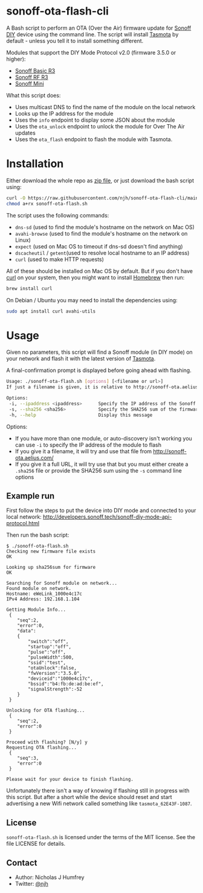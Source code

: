 sonoff-ota-flash-cli
====================

A Bash script to perform an OTA (Over the Air) firmware update for [Sonoff DIY] device using the command line. The script will install [Tasmota] by default - unless you tell it to install something different.

Modules that support the DIY Mode Protocol v2.0 (firmware 3.5.0 or higher):
* [Sonoff Basic R3](https://sonoff.tech/product/wifi-diy-smart-switches/basicr3)
* [Sonoff RF R3](https://sonoff.tech/product/wifi-smart-wall-swithes/rfr3)
* [Sonoff Mini](https://sonoff.tech/product/wifi-diy-smart-switches/sonoff-mini)

What this script does:

* Uses multicast DNS to find the name of the module on the local network
* Looks up the IP address for the module
* Uses the `info` endpoint to display some JSON about the module
* Uses the `ota_unlock` endpoint to unlock the module for Over The Air updates
* Uses the `ota_flash` endpoint to flash the module with Tasmota.


Installation
============

Either download the whole repo as [zip file], or just download the bash script using:

```sh
curl -O https://raw.githubusercontent.com/njh/sonoff-ota-flash-cli/main/sonoff-ota-flash.sh
chmod a+rx sonoff-ota-flash.sh
```

The script uses the following commands:

* `dns-sd` (used to find the module's hostname on the network on Mac OS)
* `avahi-browse` (used to find the module's hostname on the network on Linux)
* `expect` (used on Mac OS to timeout if dns-sd doesn't find anything)
* `dscacheutil` / `getent`(used to resolve local hostname to an IP address)
* `curl` (used to make HTTP requests)

All of these should be installed on Mac OS by default.
But if you don't have [curl] on your system, then you might want to install [Homebrew] then run:

```sh
brew install curl
```

On Debian / Ubuntu you may need to install the dependencies using:

```sh
sudo apt install curl avahi-utils
```


Usage
=====

Given no parameters, this script will find a Sonoff module (in DIY mode) on your network and flash it with the latest version of [Tasmota].

A final-confirmation prompt is displayed before going ahead with flashing.

```sh
Usage: ./sonoff-ota-flash.sh [options] [<filename or url>]
If just a filename is given, it is relative to http://sonoff-ota.aelius.com/

Options:
 -i, --ipaddress <ipaddress>      Specify the IP address of the Sonoff module
 -s, --sha256 <sha256>            Specify the SHA256 sum of the firmware
 -h, --help                       Display this message
```

Options:

* If you have more than one module, or auto-discovery isn't working you can use `-i` to specify the IP address of the module to flash
* If you give it a filename, it will try and use that file from http://sonoff-ota.aelius.com/
* If you give it a full URL, it will try use that but you must either create a `.sha256` file or provide the SHA256 sum using the `-s` command line options


Example run
-----------

First follow the steps to put the device into DIY mode and connected to your local network:
http://developers.sonoff.tech/sonoff-diy-mode-api-protocol.html

Then run the bash script:

```
$ ./sonoff-ota-flash.sh 
Checking new firmware file exists
OK

Looking up sha256sum for firmware
OK

Searching for Sonoff module on network...
Found module on network.
Hostname: eWeLink_1000e4c17c
IPv4 Address: 192.168.1.104

Getting Module Info...
 {
    "seq":2,
    "error":0,
    "data":
    {
        "switch":"off",
        "startup":"off",
        "pulse":"off",
        "pulseWidth":500,
        "ssid":"test",
        "otaUnlock":false,
        "fwVersion":"3.5.0",
        "deviceid":"1000e4c17c",
        "bssid":"b4:fb:de:ad:be:ef",
        "signalStrength":-52
    }
 }

Unlocking for OTA flashing...
 {
    "seq":2,
    "error":0
 }

Proceed with flashing? [N/y] y
Requesting OTA flashing...
 {
    "seq":3,
    "error":0
 }

Please wait for your device to finish flashing.
```

Unfortunately there isn't a way of knowing if flashing still in progress with this script.
But after a short while the device should reset and start advertising a new Wifi network called something like `tasmota_62E43F-1087`.


License
-------

`sonoff-ota-flash.sh` is licensed under the terms of the MIT license.
See the file LICENSE for details.


Contact
-------

* Author:    Nicholas J Humfrey
* Twitter:   [@njh]



[Tasmota]:     http://www.tasmota.com/
[HomeBrew]:    https://brew.sh/
[curl]:        https://curl.se/
[zip file]:    https://github.com/njh/sonoff-ota-flash-cli/archive/main.zip
[Sonoff DIY]:  http://developers.sonoff.tech/sonoff-diy-mode-api-protocol.html
[@njh]:        http://twitter.com/njh
